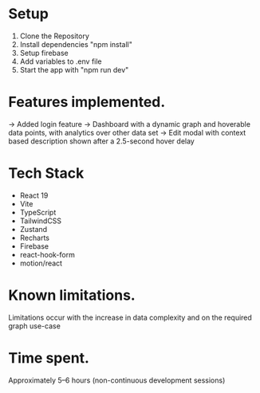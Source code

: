 # Setup

1. Clone the Repository
2. Install dependencies "npm install"
3. Setup firebase
4. Add variables to .env file
5. Start the app with "npm run dev"

# Features implemented.

-> Added login feature
-> Dashboard with a dynamic graph and hoverable data points, with analytics over other data set
-> Edit modal with context based description shown after a 2.5-second hover delay

# Tech Stack

- React 19
- Vite
- TypeScript
- TailwindCSS
- Zustand
- Recharts
- Firebase
- react-hook-form
- motion/react

# Known limitations.

Limitations occur with the increase in data complexity and on the required graph use-case

# Time spent.

Approximately 5–6 hours (non-continuous development sessions)

